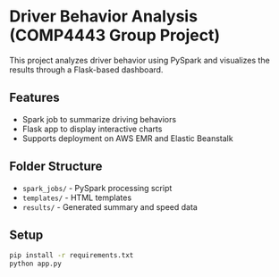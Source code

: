 # Driver Behavior Analysis (COMP4443 Group Project)

This project analyzes driver behavior using PySpark and visualizes the results through a Flask-based dashboard.

## Features
- Spark job to summarize driving behaviors
- Flask app to display interactive charts
- Supports deployment on AWS EMR and Elastic Beanstalk

## Folder Structure
- `spark_jobs/` - PySpark processing script
- `templates/` - HTML templates
- `results/` - Generated summary and speed data

## Setup
```bash
pip install -r requirements.txt
python app.py
